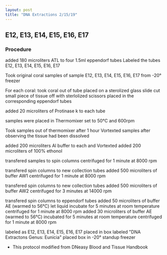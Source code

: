 ```yaml
---
layout: post
title: "DNA Extractions 2/15/19"
---
```


## E12, E13, E14, E15, E16, E17

### Procedure

added 180 microliters ATL to four 1.5ml eppendorf tubes
Labeled the tubes E12, E13, E14, E15, E16, E17

Took original coral samples of sample E12, E13, E14, E15, E16, E17 from -20° freezer 

For each coral:
took coral out of tube 
placed on a sterolized glass slide
cut small piece of tissue off with sterlolized scissors
placed in the corresponding eppendorf tubes

added 20 microliters of Protinase k to each tube

samples were placed in Thermomixer set to 50°C and 600rpm

Took samples out of thermomixer after 1 hour
Vortexted samples after observing the tissue had been dissolved

added 200 microliters Al buffer to each and Vortexted
added 200 microliters of 100% ethonol 

transfered samples to spin columns
centrifuged for 1 minute at 8000 rpm

transfered spin columns to new collection tubes 
added 500 microliters of buffer AW1
centrifuged for 1 minute at 8000 rpm

transfered spin columns to new collection tubes
added 500 microliters of buffer AW2
centrifuged for 3 minutes at 14000 rpm

transfered spin columns to eppendorf tubes
added 50 microliters of buffer AE (warmed to 56°C)
let liquid incubate for 5 minutes at room temperature 
centrifuged for 1 minute at 8000 rpm
added 30 microliters of buffer AE (warmed to 56°C)
incubated for 5 minutes at room temperature
centrifuged for 1 minute at 8000 rpm

labeled as E12, E13, E14, E15, E16, E17
placed in box labeled "DNA Extractons Genus: Eunicia"
placed box in -20° standup freezer

* This protocol modified from DNeasy Blood and Tissue Handbook